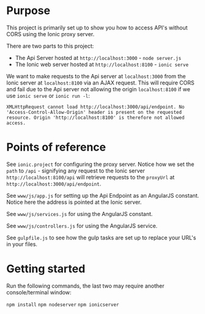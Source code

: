 # Purpose

This project is primarily set up to show you how to access API's without CORS using the Ionic proxy server.

There are two parts to this project:

* The Api Server hosted at `http://localhost:3000` - `node server.js`
* The Ionic web server hosted at `http://localhost:8100` - `ionic serve`

We want to make requests to the Api server at `localhost:3000` from the Ionic server at `localhost:8100` via an AJAX request. This will require CORS and fail due to the Api server not allowing the origin `localhost:8100` if we use `ionic serve` or `ionic run -l`:

`XMLHttpRequest cannot load http://localhost:3000/api/endpoint. No 'Access-Control-Allow-Origin' header is present on the requested resource. Origin 'http://localhost:8100' is therefore not allowed access.`

# Points of reference

See `ionic.project` for configuring the proxy server. Notice how we set the `path` to `/api` - signifying any request to the Ionic server `http://localhost:8100/api` will retrieve requests to the `proxyUrl` at `http://localhost:3000/api/endpoint`.

See `www/js/app.js` for setting up the Api Endpoint as an AngularJS constant. Notice here the address is pointed at the Ionic server.

See `www/js/services.js` for using the AngularJS constant.

See `www/js/controllers.js` for using the AngularJS service.

See `gulpfile.js` to see how the gulp tasks are set up to replace your URL's in your files.

# Getting started

Run the following commands, the last two may require another console/terminal window:

`npm install`
`npm nodeserver`
`npm ionicserver`
